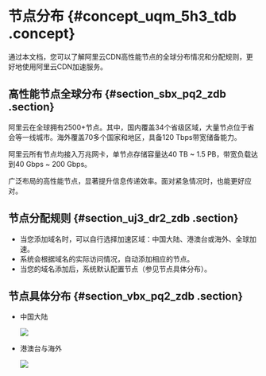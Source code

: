 # 节点分布 {#concept_uqm_5h3_tdb .concept}

通过本文档，您可以了解阿里云CDN高性能节点的全球分布情况和分配规则，更好地使用阿里云CDN加速服务。

## 高性能节点全球分布 {#section_sbx_pq2_zdb .section}

阿里云在全球拥有2500+节点。其中，国内覆盖34个省级区域，大量节点位于省会等一线城市。海外覆盖70多个国家和地区，具备120 Tbps带宽储备能力。

阿里云所有节点均接入万兆网卡，单节点存储容量达40 TB ~ 1.5 PB，带宽负载达到40 Gbps ~ 200 Gbps。

广泛布局的高性能节点，显著提升信息传递效率。面对紧急情况时，也能更好应对。

## 节点分配规则 {#section_uj3_dr2_zdb .section}

-   当您添加域名时，可以自行选择加速区域：中国大陆、港澳台或海外、全球加速。
-   系统会根据域名的实际访问情况，自动添加相应的节点。
-   当您的域名添加后，系统默认配置节点（参见节点具体分布）。

## 节点具体分布 {#section_vbx_pq2_zdb .section}

-   中国大陆

    ![](http://static-aliyun-doc.oss-cn-hangzhou.aliyuncs.com/assets/img/5099/155738776932399_zh-CN.png)

-   港澳台与海外

    ![](http://static-aliyun-doc.oss-cn-hangzhou.aliyuncs.com/assets/img/5099/155738776932402_zh-CN.png)


